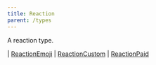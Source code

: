 ```yaml
---
title: Reaction
parent: /types
---
```


A reaction type.

<div class="font-mono whitespace-pre"><span class="opacity-50">|</span> <a href="/types/reactionemoji"  >ReactionEmoji</a>
<span class="opacity-50">|</span> <a href="/types/reactioncustom"  >ReactionCustom</a>
<span class="opacity-50">|</span> <a href="/types/reactionpaid"  >ReactionPaid</a></div>


